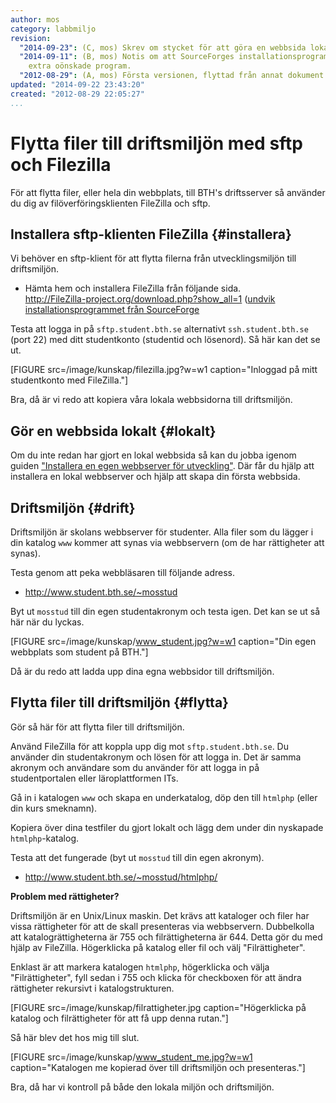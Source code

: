 ```yaml
---
author: mos
category: labbmiljo
revision:
  "2014-09-23": (C, mos) Skrev om stycket för att göra en webbsida lokalt.
  "2014-09-11": (B, mos) Notis om att SourceForges installationsprogram innehåller
    extra oönskade program.
  "2012-08-29": (A, mos) Första versionen, flyttad från annat dokument och uppdaterad.
updated: "2014-09-22 23:43:20"
created: "2012-08-29 22:05:27"
...
```

Flytta filer till driftsmiljön med sftp och Filezilla
==================================

För att flytta filer, eller hela din webbplats, till BTH's driftsserver så använder du dig av filöverföringsklienten FileZilla och sftp.

<!--more-->



Installera sftp-klienten FileZilla {#installera}
--------------------------------------------------------------------

Vi behöver en sftp-klient för att flytta filerna från utvecklingsmiljön till driftsmiljön. 

* Hämta hem och installera FileZilla från följande sida.  
  <a href='http://FileZilla-project.org/download.php?show_all=1'>http://FileZilla-project.org/download.php?show_all=1</a>
  ([undvik installationsprogrammet från SourceForge](t/2676)

Testa att logga in på `sftp.student.bth.se` alternativt `ssh.student.bth.se` (port 22) med ditt studentkonto (studentid och lösenord). Så här kan det se ut.

[FIGURE src=/image/kunskap/filezilla.jpg?w=w1 caption="Inloggad på mitt studentkonto med FileZilla."]

Bra, då är vi redo att kopiera våra lokala webbsidorna till driftsmiljön.



Gör en webbsida lokalt {#lokalt}
--------------------------------------------------------------------

Om du inte redan har gjort en lokal webbsida så kan du jobba igenom guiden ["Installera en egen webbserver för utveckling"](kunskap/installera-en-egen-webbserver-for-utveckling). Där får du hjälp att installera en lokal webbserver och hjälp att skapa din första webbsida.



Driftsmiljön {#drift}
--------------------------------------------------------------------

Driftsmiljön är skolans webbserver för studenter. Alla filer som du lägger i din katalog `www` kommer att synas via webbservern (om de har rättigheter att synas).

Testa genom att peka webbläsaren till följande adress.

* <a href='http://www.student.bth.se/~mosstud'>http://www.student.bth.se/~mosstud</a>

Byt ut `mosstud` till din egen studentakronym och testa igen. Det kan se ut så här när du lyckas.

[FIGURE src=/image/kunskap/www_student.jpg?w=w1 caption="Din egen webbplats som student på BTH."]

Då är du redo att ladda upp dina egna webbsidor till driftsmiljön.



Flytta filer till driftsmiljön {#flytta}
--------------------------------------------------------------------

Gör så här för att flytta filer till driftsmiljön.

Använd FileZilla för att koppla upp dig mot `sftp.student.bth.se`. Du använder din studentakronym och lösen för att logga in. Det är samma akronym och användare som du använder för att logga in på studentportalen eller läroplattformen ITs.

Gå in i katalogen `www` och skapa en underkatalog, döp den till `htmlphp` (eller din kurs smeknamn).

Kopiera över dina testfiler du gjort lokalt och lägg dem under din nyskapade `htmlphp`-katalog.

Testa att det fungerade (byt ut `mosstud` till din egen akronym).

* <a href='http://www.student.bth.se/~mosstud/htmlphp/'>http://www.student.bth.se/~mosstud/htmlphp/</a>


**Problem med rättigheter?**

Driftsmiljön är en Unix/Linux maskin. Det krävs att kataloger och filer har vissa rättigheter för att de skall presenteras via webbservern. Dubbelkolla att katalogrättigheterna är 755 och filrättigheterna är 644. Detta gör du med hjälp av FileZilla. Högerklicka på katalog eller fil och välj "Filrättigheter".

Enklast är att markera katalogen `htmlphp`, högerklicka och välja "Filrättigheter", fyll sedan i 755 och klicka för checkboxen för att ändra rättigheter rekursivt i katalogstrukturen. 

[FIGURE src=/image/kunskap/filrattigheter.jpg caption="Högerklicka på katalog och filrättigheter för att få upp denna rutan."]

Så här blev det hos mig till slut.

[FIGURE src=/image/kunskap/www_student_me.jpg?w=w1 caption="Katalogen me kopierad över till driftsmiljön och presenteras."]

Bra, då har vi kontroll på både den lokala miljön och driftsmiljön.




